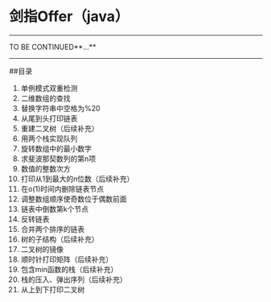 # 剑指Offer（java）   
---
TO BE CONTINUED**...**
***
##目录
1. 单例模式双重检测
2. 二维数组的查找
3. 替换字符串中空格为%20
4. 从尾到头打印链表
5. 重建二叉树（后续补充）
6. 用两个栈实现队列
7. 旋转数组中的最小数字
8. 求斐波那契数列的第n项
9. 数值的整数次方
10. 打印从1到最大的n位数（后续补充）
11. 在o(1)时间内删除链表节点
12. 调整数组顺序使奇数位于偶数前面
13. 链表中倒数第k个节点
14. 反转链表
15. 合并两个排序的链表
16. 树的子结构（后续补充）
17. 二叉树的镜像
18. 顺时针打印矩阵（后续补充）
19. 包含min函数的栈（后续补充）
20. 栈的压入、弹出序列（后续补充）
21. 从上到下打印二叉树